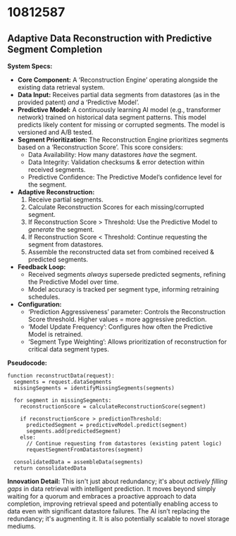 # 10812587

## Adaptive Data Reconstruction with Predictive Segment Completion

**System Specs:**

*   **Core Component:** A ‘Reconstruction Engine’ operating alongside the existing data retrieval system.
*   **Data Input:** Receives partial data segments from datastores (as in the provided patent) *and* a ‘Predictive Model’.
*   **Predictive Model:** A continuously learning AI model (e.g., transformer network) trained on historical data segment patterns. This model predicts likely content for missing or corrupted segments. The model is versioned and A/B tested.
*   **Segment Prioritization:** The Reconstruction Engine prioritizes segments based on a ‘Reconstruction Score’. This score considers:
    *   Data Availability: How many datastores *have* the segment.
    *   Data Integrity: Validation checksums & error detection within received segments.
    *   Predictive Confidence: The Predictive Model’s confidence level for the segment.
*   **Adaptive Reconstruction:**
    1.  Receive partial segments.
    2.  Calculate Reconstruction Scores for each missing/corrupted segment.
    3.  If Reconstruction Score > Threshold: Use the Predictive Model to *generate* the segment.
    4.  If Reconstruction Score < Threshold: Continue requesting the segment from datastores.
    5.  Assemble the reconstructed data set from combined received & predicted segments.
*   **Feedback Loop:**
    *   Received segments *always* supersede predicted segments, refining the Predictive Model over time.
    *   Model accuracy is tracked per segment type, informing retraining schedules.
*   **Configuration:**
    *   ‘Prediction Aggressiveness’ parameter: Controls the Reconstruction Score threshold. Higher values = more aggressive prediction.
    *   ‘Model Update Frequency’: Configures how often the Predictive Model is retrained.
    *   ‘Segment Type Weighting’: Allows prioritization of reconstruction for critical data segment types.

**Pseudocode:**

```
function reconstructData(request):
  segments = request.dataSegments
  missingSegments = identifyMissingSegments(segments)
  
  for segment in missingSegments:
    reconstructionScore = calculateReconstructionScore(segment)
    
    if reconstructionScore > predictionThreshold:
      predictedSegment = predictiveModel.predict(segment)
      segments.add(predictedSegment)
    else:
      // Continue requesting from datastores (existing patent logic)
      requestSegmentFromDatastores(segment)

  consolidatedData = assembleData(segments)
  return consolidatedData
```

**Innovation Detail:** This isn't just about redundancy; it's about *actively filling gaps* in data retrieval with intelligent prediction.  It moves beyond simply waiting for a quorum and embraces a proactive approach to data completion, improving retrieval speed and potentially enabling access to data even with significant datastore failures.  The AI isn’t replacing the redundancy; it's augmenting it. It is also potentially scalable to novel storage mediums.